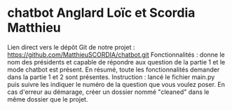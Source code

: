# chatbot Anglard Loïc et Scordia Matthieu
Lien direct vers le dépôt Git de notre projet : https://github.com/MatthieuSCORDIA/chatbot.git 
Fonctionnalités : donne le nom des présidents et capable de répondre aux question de la partie 1 et le mode chatbot est présent. En résumé, toute les fonctionnalités demander dans la partie 1 et 2 sont présentes.
Instruction : lancé le fichier main.py puis suivre les indiquer le numéro de la question que vous voulez poser. En cas d'erreur au démarage, créer un dossier nommé "cleaned" dans le même dossier que le projet.